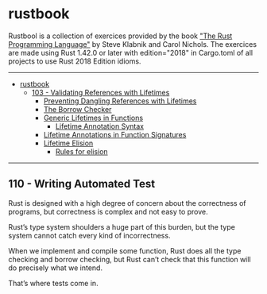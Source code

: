 # rustbook
Rustbool is a collection of exercices provided by the book ["The Rust Programming Language"](https://doc.rust-lang.org/book/title-page.html) by Steve Klabnik and Carol Nichols.
The exercices are made using Rust 1.42.0 or later with edition="2018" in Cargo.toml of all projects to use Rust 2018 Edition idioms. 

----
- [rustbook](#rustbook)
  - [103 - Validating References with Lifetimes](#103---validating-references-with-lifetimes)
    - [Preventing Dangling References with Lifetimes](#preventing-dangling-references-with-lifetimes)
    - [The Borrow Checker](#the-borrow-checker)
    - [Generic Lifetimes in Functions](#generic-lifetimes-in-functions)
      - [Lifetime Annotation Syntax](#lifetime-annotation-syntax)
    - [Lifetime Annotations in Function Signatures](#lifetime-annotations-in-function-signatures)
    - [Lifetime Elision](#lifetime-elision)
      - [Rules for elision](#rules-for-elision)
----

## 110 - Writing Automated Test

Rust is designed with a high degree of concern about the correctness of programs, but correctness is complex and not easy to prove.

Rust’s type system shoulders a huge part of this burden, but the type system cannot catch every kind of incorrectness.

When we implement and compile some function, Rust does all the type checking and borrow checking, but Rust can’t check that this function will do precisely what we intend.

That’s where tests come in.





